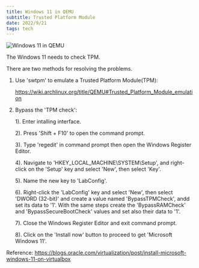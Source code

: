 ```yaml
---
title: Windows 11 in QEMU
subtitle: Trusted Platform Module
date: 2022/9/21
tags: tech
---
```


![Windows 11 in QEMU](https://img1.imgtp.com/2022/09/21/HsnYHd5d.png)

The Windows 11 needs to check TPM.

There are two methods for resolving the problems.
1. Use 'swtpm' to emulate a Trusted Platform Module(TPM):

    https://wiki.archlinux.org/title/QEMU#Trusted_Platform_Module_emulation

2. Bypass the 'TPM check':

    1). Enter intalling interface.

    2). Press 'Shift + F10' to open the command prompt.

    3). Type 'regedit' in command prompt then open the Windows Register Editor.

    4). Navigate to 'HKEY_LOCAL_MACHINE\SYSTEM\Setup', and right-click on the 'Setup' key and select 'New', then select 'Key'.

    5). Name the new key to 'LabConfig'.

    6). Right-click the 'LabConfig' key and select 'New', then select 'DWORD (32-bit)' and create a value named 'BypassTPMCheck', andd set its data to '1'. With the same steps create the 'BypassRAMCheck' and 'BypassSecureBootCheck' values and set also their data to '1'.

    7). Close the Windows Register Editor and exit command prompt.

    8). Click on the 'Install now' button to proceed to get 'Microsoft Windows 11'.

Reference:
https://blogs.oracle.com/virtualization/post/install-microsoft-windows-11-on-virtualbox
